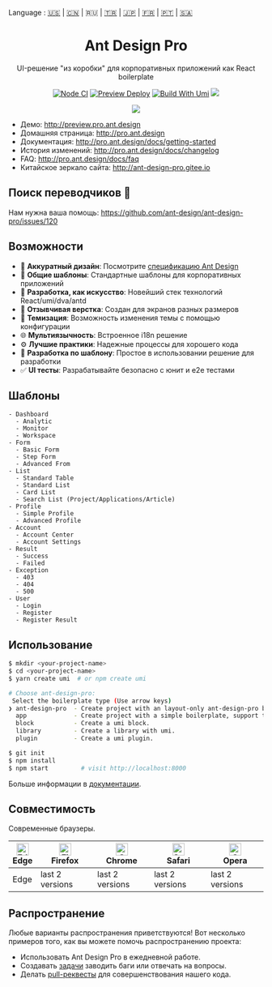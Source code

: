 Language : [🇺🇸](./README.md) | [🇨🇳](./README.zh-CN.md) | 🇷🇺 | [🇹🇷](./README.tr-TR.md) | [🇯🇵](./README.ja-JP.md) | [🇫🇷](./README.fr-FR.md) | [🇵🇹](./README.pt-BR.md) | [🇸🇦](./README.ar-DZ.md)

<h1 align="center">Ant Design Pro</h1>

<div align="center">

UI-решение "из коробки" для корпоративных приложений как React boilerplate

[![Node CI](https://github.com/ant-design/ant-design-pro/actions/workflows/ci.yml/badge.svg)](https://github.com/ant-design/ant-design-pro/actions/workflows/ci.yml) [![Preview Deploy](https://github.com/ant-design/ant-design-pro/actions/workflows/preview-deploy.yml/badge.svg)](https://github.com/ant-design/ant-design-pro/actions/workflows/preview-deploy.yml) [![Build With Umi](https://img.shields.io/badge/build%20with-umi-028fe4.svg?style=flat-square)](http://umijs.org/) ![](https://badgen.net/badge/icon/Ant%20Design?icon=https://gw.alipayobjects.com/zos/antfincdn/Pp4WPgVDB3/KDpgvguMpGfqaHPjicRK.svg&label)

![](https://user-images.githubusercontent.com/8186664/44953195-581e3d80-aec4-11e8-8dcb-54b9db38ec11.png)

</div>

- Демо: http://preview.pro.ant.design
- Домашняя страница: http://pro.ant.design
- Документация: http://pro.ant.design/docs/getting-started
- История изменений: http://pro.ant.design/docs/changelog
- FAQ: http://pro.ant.design/docs/faq
- Китайское зеркало сайта: http://ant-design-pro.gitee.io

## Поиск переводчиков :loudspeaker:

Нам нужна ваша помощь: https://github.com/ant-design/ant-design-pro/issues/120

## Возможности

- :gem: **Аккуратный дизайн**: Посмотрите [спецификацию Ant Design](http://ant.design/)
- :triangular_ruler: **Общие шаблоны**: Стандартные шаблоны для корпоративных приложений
- :rocket: **Разработка, как искусство**: Новейший стек технологий React/umi/dva/antd
- :iphone: **Отзывчивая верстка**: Создан для экранов разных размеров
- :art: **Темизация**: Возможность изменения темы с помощью конфигурации
- :globe_with_meridians: **Мультиязычность**: Встроенное i18n решение
- :gear: **Лучшие практики**: Надежные процессы для хорошего кода
- :1234: **Разработка по шаблону**: Простое в использовании решение для разработки
- :white_check_mark: **UI тесты**: Разрабатывайте безопасно с юнит и e2e тестами

## Шаблоны

```
- Dashboard
  - Analytic
  - Monitor
  - Workspace
- Form
  - Basic Form
  - Step Form
  - Advanced From
- List
  - Standard Table
  - Standard List
  - Card List
  - Search List (Project/Applications/Article)
- Profile
  - Simple Profile
  - Advanced Profile
- Account
  - Account Center
  - Account Settings
- Result
  - Success
  - Failed
- Exception
  - 403
  - 404
  - 500
- User
  - Login
  - Register
  - Register Result
```

## Использование

```bash
$ mkdir <your-project-name>
$ cd <your-project-name>
$ yarn create umi  # or npm create umi

# Choose ant-design-pro:
 Select the boilerplate type (Use arrow keys)
❯ ant-design-pro  - Create project with an layout-only ant-design-pro boilerplate, use together with umi block.
  app             - Create project with a simple boilerplate, support typescript.
  block           - Create a umi block.
  library         - Create a library with umi.
  plugin          - Create a umi plugin.

$ git init
$ npm install
$ npm start         # visit http://localhost:8000
```

Больше информации в [документации](http://pro.ant.design/docs/getting-started).

## Совместимость

Современные браузеры.

| [<img src="https://raw.githubusercontent.com/alrra/browser-logos/master/src/edge/edge_48x48.png" alt="Edge" width="24px" height="24px" />](http://godban.github.io/browsers-support-badges/)</br>Edge | [<img src="https://raw.githubusercontent.com/alrra/browser-logos/master/src/firefox/firefox_48x48.png" alt="Firefox" width="24px" height="24px" />](http://godban.github.io/browsers-support-badges/)</br>Firefox | [<img src="https://raw.githubusercontent.com/alrra/browser-logos/master/src/chrome/chrome_48x48.png" alt="Chrome" width="24px" height="24px" />](http://godban.github.io/browsers-support-badges/)</br>Chrome | [<img src="https://raw.githubusercontent.com/alrra/browser-logos/master/src/safari/safari_48x48.png" alt="Safari" width="24px" height="24px" />](http://godban.github.io/browsers-support-badges/)</br>Safari | [<img src="https://raw.githubusercontent.com/alrra/browser-logos/master/src/opera/opera_48x48.png" alt="Opera" width="24px" height="24px" />](http://godban.github.io/browsers-support-badges/)</br>Opera |
| --- | --- | --- | --- | --- |
| Edge | last 2 versions | last 2 versions | last 2 versions | last 2 versions |

## Распространение

Любые варианты распространения приветствуются! Вот несколько примеров того, как вы можете помочь распространению проекта:

- Использовать Ant Design Pro в ежедневной работе.
- Создавать [задачи](http://github.com/ant-design/ant-design-pro/issues) заводить баги или отвечать на вопросы.
- Делать [pull-реквесты](http://github.com/ant-design/ant-design-pro/pulls) для совершенствования нашего кода.
